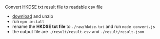 Convert HKDSE txt result file to readable csv file

- [download](https://github.com/cyrusn/dseTxtFileConverter/archive/master.zip) and unzip
- run `npm install`
- rename the **HKDSE txt file** to `./raw/hkdse.txt` and run `node convert.js`
- the output file are `./result/result.csv` and `./result/result.json`

